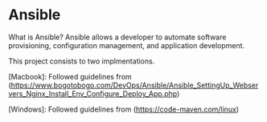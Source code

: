 # Ansible
 What is Ansible?
 Ansible allows a developer to automate software provisioning, configuration management, and application development.

This project consists to two implmentations. 

[Macbook]: Followed guidelines from (https://www.bogotobogo.com/DevOps/Ansible/Ansible_SettingUp_Webservers_Nginx_Install_Env_Configure_Deploy_App.php)

[Windows]: Followed guidelines from (https://code-maven.com/linux)

